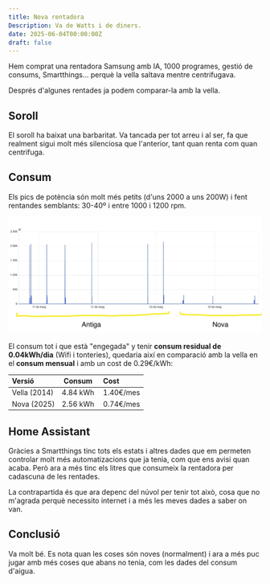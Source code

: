 ```yaml
---
title: Nova rentadora
Description: Va de Watts i de diners.
date: 2025-06-04T00:00:00Z
draft: false
---
```

Hem comprat una rentadora Samsung amb IA, 1000 programes, gestió de consums, Smartthings... perquè la vella saltava mentre centrifugava.

Després d'algunes rentades ja podem comparar-la amb la vella.

## Soroll

El soroll ha baixat una barbaritat. Va tancada per tot arreu i al ser, fa que realment sigui molt més silenciosa que l'anterior, tant quan renta com quan centrifuga.

## Consum

Els pics de potència són molt més petits (d'uns 2000 a uns 200W) i fent rentandes semblants: 30-40º i entre 1000 i 1200 rpm.


<img src="watts-rentadora.webp" alt="Sensors disponibles" style="max-width: 100%" />

El consum tot i que està "engegada" y tenir **consum residual de 0.04kWh/dia** (Wifi i tonteries), quedaria així en comparació amb la vella en el **consum mensual** i amb un cost de 0.29€/kWh:

| Versió | Consum | Cost
| :-------- | :------- | :------- |
| Vella (2014) | 4.84 kWh | 1.40€/mes
| Nova (2025) | 2.56 kWh| 0.74€/mes

## Home Assistant

Gràcies a Smartthings tinc tots els estats i altres dades que em permeten controlar molt més automatizacions que ja tenia, com que ens avisi quan acaba. Però ara a més tinc els litres que consumeix la rentadora per cadascuna de les rentades.

La contrapartida és que ara depenc del núvol per tenir tot això, cosa que no m'agrada perquè necessito internet i a més les meves dades a saber on van.

## Conclusió

Va molt bé. Es nota quan les coses són noves (normalment) i ara a més puc jugar amb més coses que abans no tenia, com les dades del consum d'aigua.